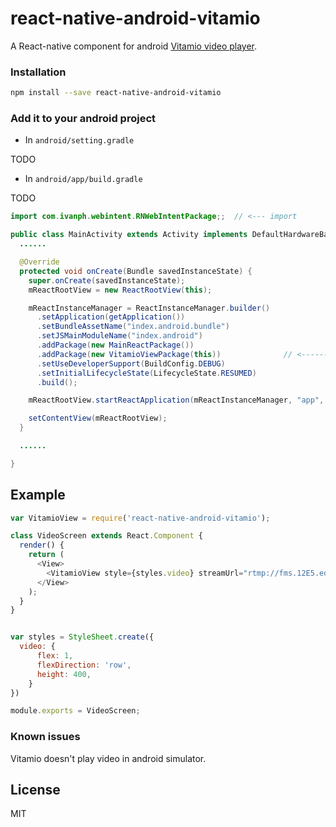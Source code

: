 # react-native-android-vitamio

A React-native component for android [Vitamio video player](https://github.com/yixia/VitamioBundle).

### Installation 

```bash
npm install --save react-native-android-vitamio
```

### Add it to your android project

* In `android/setting.gradle`

TODO

* In `android/app/build.gradle`

TODO

```java
import com.ivanph.webintent.RNWebIntentPackage;;  // <--- import

public class MainActivity extends Activity implements DefaultHardwareBackBtnHandler {
  ......

  @Override
  protected void onCreate(Bundle savedInstanceState) {
    super.onCreate(savedInstanceState);
    mReactRootView = new ReactRootView(this);

    mReactInstanceManager = ReactInstanceManager.builder()
      .setApplication(getApplication())
      .setBundleAssetName("index.android.bundle")
      .setJSMainModuleName("index.android")
      .addPackage(new MainReactPackage())
      .addPackage(new VitamioViewPackage(this))              // <------ add here
      .setUseDeveloperSupport(BuildConfig.DEBUG)
      .setInitialLifecycleState(LifecycleState.RESUMED)
      .build();

    mReactRootView.startReactApplication(mReactInstanceManager, "app", null);

    setContentView(mReactRootView);
  }

  ......

}
```

## Example
```javascript
var VitamioView = require('react-native-android-vitamio');

class VideoScreen extends React.Component {
  render() {
    return (
      <View>
        <VitamioView style={styles.video} streamUrl="rtmp://fms.12E5.edgecastcdn.net/0012E5/mp4:videos/8Juv1MVa-485.mp4"/>
      </View>
    );
  }
}


var styles = StyleSheet.create({
  video: {
      flex: 1,
      flexDirection: 'row',
      height: 400,
    }
})

module.exports = VideoScreen;
```

### Known issues

Vitamio doesn't play video in android simulator.

## License

MIT